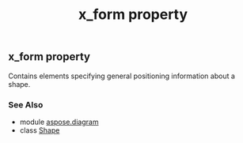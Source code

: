 ﻿---
title: x_form property
second_title: Aspose.Diagram for Python via .NET API References
description: 
type: docs
weight: 980
url: /python-net/aspose.diagram/shape/x_form/
is_root: false
---

## x_form property


Contains elements specifying general positioning information about a shape.

### See Also
* module [aspose.diagram](../../)
* class [Shape](/diagram/python-net/aspose.diagram/shape)
